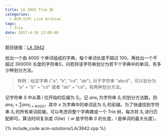```yaml
---
title: LA 3942 Trie 树
categories:
  - ACM-ICPC Live Archive
tags:
  - Trie
date: 2017-4-10 13:09:40
---
```


题目链接：[LA 3942](https://icpcarchive.ecs.baylor.edu/index.php?option=com_onlinejudge&amp;Itemid=8&amp;category=22&amp;page=show_problem&amp;problem=1943)

给出一个由 4000 个单词组成的字典，每个单词长度不超过 100。再给出一个不超过 300000 长度的字符串$S$，问若将该字符串划分为若干个字典中的单词，有多少种划分方法。

<!-- more -->

> 样例：给定字典 {"a", "b", "cd", "ab"}, 对于字符串 "abcd"，可以划分为 "a" + "b" + "cd" 或者 "ab" + "cd"。有两种划分方法。

记字符串 $S$ 中从第 $i$ 位开始的后缀为 $S_i$，记 $ans_i$ 为字符串 $S_i$ 的划分方法数。则 $ans_i = \sum{ans_{i+len(x)}}$，其中 $x$ 为字典中的单词且为 $S_i$ 的前缀。为了快速找到字符串 $S_i$ 的所有单词前缀，可以考虑将整个字典建成一个 Trie 树，每次将 $S_i$ 进行匹配即可。算法时间复杂度 $O(lw)$（ $w$ 是字符串 $S$ 的长度，$l$ 是单词的最大长度）。

{% include_code acm-solutions/LA/3942.cpp %}
